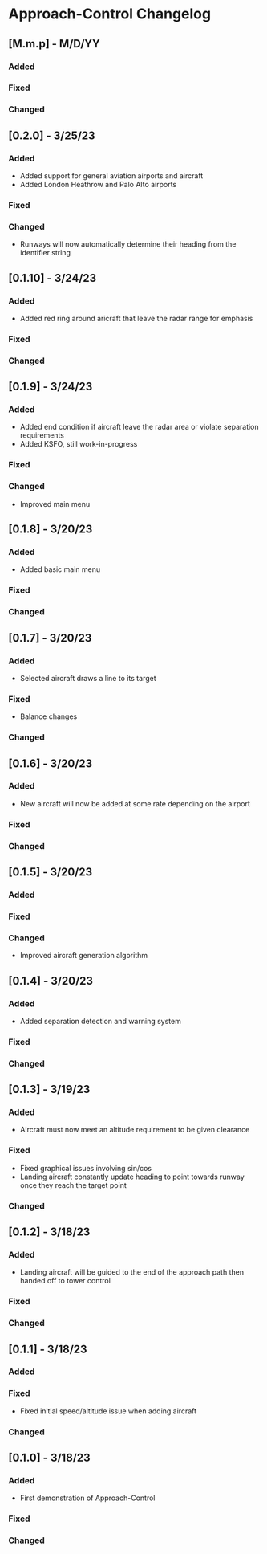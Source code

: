 # Approach-Control Changelog


## [M.m.p] - M/D/YY
### Added
### Fixed
### Changed

## [0.2.0] - 3/25/23
### Added
* Added support for general aviation airports and aircraft
* Added London Heathrow and Palo Alto airports
### Fixed
### Changed
* Runways will now automatically determine their heading from the identifier string

## [0.1.10] - 3/24/23
### Added
* Added red ring around aricraft that leave the radar range for emphasis
### Fixed
### Changed

## [0.1.9] - 3/24/23
### Added
* Added end condition if aircraft leave the radar area or violate separation requirements
* Added KSFO, still work-in-progress
### Fixed
### Changed
* Improved main menu

## [0.1.8] - 3/20/23
### Added
* Added basic main menu
### Fixed
### Changed

## [0.1.7] - 3/20/23
### Added
* Selected aircraft draws a line to its target
### Fixed
* Balance changes
### Changed

## [0.1.6] - 3/20/23
### Added
* New aircraft will now be added at some rate depending on the airport
### Fixed
### Changed

## [0.1.5] - 3/20/23
### Added
### Fixed
### Changed
* Improved aircraft generation algorithm

## [0.1.4] - 3/20/23
### Added
* Added separation detection and warning system
### Fixed
### Changed

## [0.1.3] - 3/19/23
### Added
* Aircraft must now meet an altitude requirement to be given clearance
### Fixed
* Fixed graphical issues involving sin/cos
* Landing aircraft constantly update heading to point towards runway once they reach the target point
### Changed

## [0.1.2] - 3/18/23
### Added
* Landing aircraft will be guided to the end of the approach path then handed off to tower control
### Fixed
### Changed

## [0.1.1] - 3/18/23
### Added
### Fixed
* Fixed initial speed/altitude issue when adding aircraft
### Changed

## [0.1.0] - 3/18/23
### Added
* First demonstration of Approach-Control
### Fixed
### Changed
